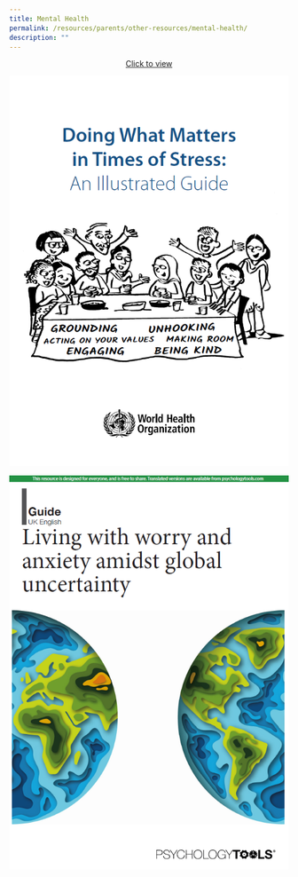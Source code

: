 ```yaml
---
title: Mental Health
permalink: /resources/parents/other-resources/mental-health/
description: ""
---
```

<p style="text-align:center;"><a href="https://drive.google.com/file/d/17nSHGsI2IiKeOM2sUZ2RM20sNF4QBMdf/view">Click to view</a></p>

![Mental Health](/images/Mental%20Health%201.png)

![anxiety](/images/anxiety.png)